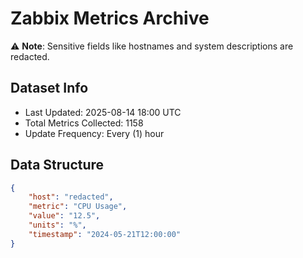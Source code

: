 # Zabbix Metrics Archive

⚠️ **Note**: Sensitive fields like hostnames and system descriptions are redacted.

## Dataset Info
- Last Updated: 2025-08-14 18:00 UTC
- Total Metrics Collected: 1158
- Update Frequency: Every (1) hour

## Data Structure
```json
{
    "host": "redacted",
    "metric": "CPU Usage",
    "value": "12.5",
    "units": "%",
    "timestamp": "2024-05-21T12:00:00"
}
```
